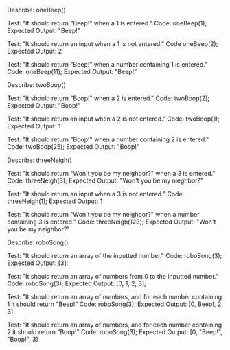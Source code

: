 Describe: oneBeep()

Test: "It should return "Beep!" when a 1 is entered."
Code: oneBeep(1);
Expected Output: "Beep!"

Test: "It should return an input when a 1 is not entered."
Code oneBeep(2);
Expected Output: 2

Test: "It should return "Beep!" when a number containing 1 is entered."
Code: oneBeep(11);
Expected Output: "Beep!"



Describe: twoBoop()

Test: "It should return "Boop!" when a 2 is entered."
Code: twoBoop(2);
Expected Output: "Boop!"

Test: "It should return an input when a 2 is not entered."
Code: twoBoop(1);
Expected Output: 1

Test: "It should return "Boop!" when a number containing 2 is entered."
Code: twoBoop(25);
Expected Output: "Boop!"

Describe: threeNeigh()

Test: "It should return "Won't you be my neighbor?" when a 3 is entered."
Code: threeNeigh(3);
Expected Output: "Won't you be my nieghbor?"

Test: "It should return an input when a 3 is not entered."
Code: threeNeigh(1);
Expected Output: 1

Test: "It should return "Won't you be my neighbor?" when a number containing 3 is entered."
Code: threeNeigh(123);
Expected Output: "Won't you be my neighbor?"

Describe: roboSong()

Test: "It should return an array of the inputted number."
Code: roboSong(3);
Expected Output: [3];

Test: "It should return an array of numbers from 0 to the inputted number."
Code: roboSong(3);
Expected Output: [0, 1, 2, 3];

Test: "It should return an array of numbers, and for each number containing 1 it should return "Beep!"
Code: roboSong(3);
Expected Output: [0, Beep!, 2, 3]

Test: "It should return an array of numbers, and for each number containing 2 it should return "Boop!"
Code: roboSong(3);
Expected Output: [0, "Beep!", "Boop!", 3]